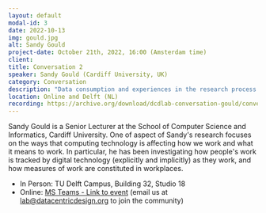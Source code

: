 ```yaml
---
layout: default
modal-id: 3
date: 2022-10-13
img: gould.jpg
alt: Sandy Gould
project-date: October 21th, 2022, 16:00 (Amsterdam time)
client: 
title: Conversation 2
speaker: Sandy Gould (Cardiff University, UK)
category: Conversation
description: "Data consumption and experiences in the research process."
location: Online and Delft (NL) 
recording: https://archive.org/download/dcdlab-conversation-gould/conversation-gould.mp4
---
```


Sandy Gould is a Senior Lecturer at the School of Computer Science and Informatics, Cardiff University. One of aspect of Sandy's research focuses on the ways that computing technology is affecting how we work and what it means to work. In particular, he has been investigating how people's work is tracked by digital technology (explicitly and implicitly) as they work, and how measures of work are constituted in workplaces.

* In Person: TU Delft Campus, Building 32, Studio 18
* Online: [MS Teams - Link to event](https://teams.microsoft.com/l/meetup-join/19%3ameeting_Y2ZmYjk2ZjktMTJmZC00NmNhLWIwNDEtZTQ0ZGFhYjA1OGVh%40thread.v2/0?context=%7b%22Tid%22%3a%22096e524d-6929-4030-8cd3-8ab42de0887b%22%2c%22Oid%22%3a%225cf00de1-79fa-4846-a9b6-b23d3fc778d8%22%7d) (email us at [lab@datacentricdesign.org](mailto:lab@datacentricdesign.org) to join the community)